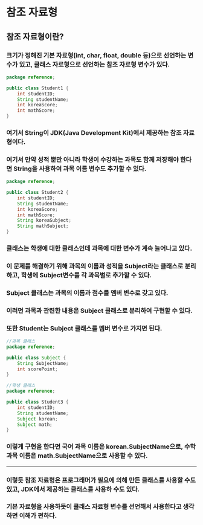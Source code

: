 # 참조 자료형
## 참조 자료형이란?
### 크기가 정해진 기본 자료형(int, char, float, double 등)으로 선언하는 변수가 있고, 클래스 자료형으로 선언하는 참조 자료형 변수가 있다.
```java
package reference;

public class Student1 {
    int studentID;
    String studentName;
    int koreaScore;
    int mathScore;
}
```
### 여기서 String이 JDK(Java Development Kit)에서 제공하는 참조 자료형이다.
### 여기서 만약 성적 뿐만 아니라 학생이 수강하는 과목도 함께 저장해야 한다면 String을 사용하여 과목 이름 변수도 추가할 수 있다.
```java
package reference;

public class Student2 {
    int studentID;
    String studentName;
    int koreaScore;
    int mathScore;
    String koreaSubject;
    String mathSubject;
}
```
### 클래스는 학생에 대한 클래스인데 과목에 대한 변수가 계속 늘어나고 있다.
### 이 문제를 해결하기 위해 과목의 이름과 성적을 Subject라는 클래스로 분리하고, 학생에 Subject변수를 각 과목별로 추가할 수 있다.
### Subject 클래스는 과목의 이름과 점수를 멤버 변수로 갖고 있다.
### 이러면 과목과 관련한 내용은 Subject 클래스로 분리하여 구현할 수 있다.
### 또한 Student는 Subject 클래스를 멤버 변수로 가지면 된다.
```java
//과목 클래스
package reference;

public class Subject {
    String SubjectName;
    int scorePoint;
}
```
```java
//학생 클래스
package reference;

public class Student3 {
    int studentID;
    String studentName;
    Subject korean;
    Subject math;
}
```
### 이렇게 구현을 한다면 국어 과목 이름은 korean.SubjectName으로, 수학 과목 이름은 math.SubjectName으로 사용할 수 있다.
---
### 이렇듯 참조 자료형은 프로그래머가 필요에 의해 만든 클래스를 사용할 수도 있고, JDK에서 제공하는 클래스를 사용하 수도 있다.
### 기본 자료형을 사용하듯이 클래스 자료형 변수를 선언해서 사용한다고 생각하면 이해가 편하다.